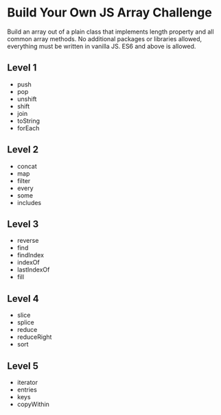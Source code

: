 # Build Your Own JS Array Challenge

Build an array out of a plain class that implements length property and all common array methods. No additional packages or libraries allowed, everything must be written in vanilla JS. ES6 and above is allowed.

## Level 1

- push
- pop
- unshift
- shift
- join
- toString
- forEach

## Level 2

- concat
- map
- filter
- every
- some
- includes

## Level 3

- reverse
- find
- findIndex
- indexOf
- lastIndexOf
- fill

## Level 4

- slice
- splice
- reduce
- reduceRight
- sort

## Level 5

- iterator
- entries
- keys
- copyWithin
